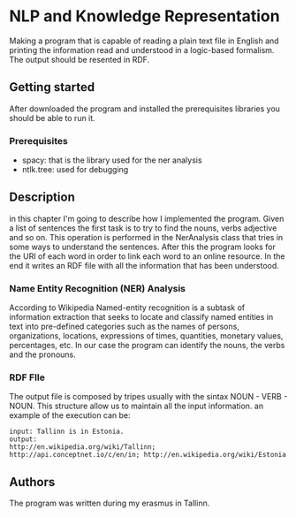# NLP and Knowledge Representation
Making a program that is capable of reading a plain text file in English and printing the information read and understood in a logic-based formalism. The output should be resented in RDF.

## Getting started
After downloaded the program and installed the prerequisites libraries you should be able to run it.

### Prerequisites
* spacy: that is the library used for the ner analysis
* ntlk.tree: used for debugging

## Description
in this chapter I'm going to describe how I implemented the program.
Given a list of sentences the first task is to try to find the nouns, verbs adjective and so on. 
This operation is performed in the NerAnalysis class that tries in some ways to understand the sentences.
After this the program looks for the URI of each word in order to link each word to an online resource.
In the end it writes an RDF file with all the information that has been understood.
### Name Entity Recognition (NER) Analysis
According to Wikipedia Named-entity recognition is a subtask of information extraction that seeks to locate and classify named entities in text into pre-defined categories such as the names of persons, organizations, locations, expressions of times, quantities, monetary values, percentages, etc.
In our case the program can identify the nouns, the verbs and the pronouns.
### RDF FIle
The output file is composed by tripes usually with the sintax NOUN - VERB - NOUN. This structure allow us to maintain all the input information.
an example of the execution can be:
```
input: Tallinn is in Estonia.
output: 
http://en.wikipedia.org/wiki/Tallinn; http://api.conceptnet.io/c/en/in; http://en.wikipedia.org/wiki/Estonia
```

## Authors
The program was written during my erasmus in Tallinn.
